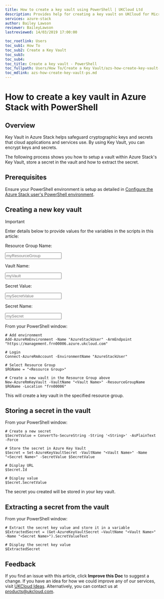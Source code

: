 ```yaml
---
title: How to create a key vault using PowerShell | UKCloud Ltd
description: Provides help for creating a key vault on UKCloud for Microsoft Azure
services: azure-stack
author: Bailey Lawson
reviewer: BaileyLawson
lastreviewed: 14/03/2019 17:00:00

toc_rootlink: Users
toc_sub1: How To
toc_sub2: Create a Key Vault
toc_sub3:
toc_sub4:
toc_title: Create a key vault - PowerShell
toc_fullpath: Users/How To/Create a Key Vault/azs-how-create-key-vault-ps.md
toc_mdlink: azs-how-create-key-vault-ps.md
---
```


# How to create a key vault in Azure Stack with PowerShell

## Overview

Key Vault in Azure Stack helps safeguard cryptographic keys and secrets that cloud applications and services use. By using Key Vault, you can encrypt keys and secrets.

The following process shows you how to setup a vault within Azure Stack's Key Vault, store a secret in the vault and how to extract the secret.

## Prerequisites

Ensure your PowerShell environment is setup as detailed in [Configure the Azure Stack user's PowerShell environment](azs-how-configure-powershell-users.md).

## Creating a new key vault

> [!IMPORTANT]
> Enter details below to provide values for the variables in the scripts in this article:
>
> Resource Group Name: <form oninput="result.value=resourcegroup.value" id="resourcegroup" style="display: inline;" >
> <input  type="text" id="resourcegroup" name="resourcegroup" style="display: inline;" placeholder="myResourceGroup"/></form>
>
> Vault Name: <form oninput="result.value=vaultname.value;result2.value=vaultname.value;result3.value=vaultname.value" id="vaultname" style="display: inline;">
> <input  type="text" id="vaultname" name="vaultname" style="display: inline;" placeholder="myVault"/></form>
>
> Secret Value: <form oninput="result.value=secretvalue.value" id="secretvalue" style="display: inline;">
> <input  type="text" id="secretvalue" name="secretvalue" style="display: inline;" placeholder="mySecretValue"/></form>
>
> Secret Name: <form oninput="result.value=secretname.value;result2.value=secretname.value" id="secretname" style="display: inline;">
> <input  type="text" id="secretname" name="secretname" style="display: inline;" placeholder="mySecret"/></form>

From your PowerShell window:

<pre><code class="language-PowerShell"># Add environment
Add-AzureRmEnvironment -Name "AzureStackUser" -ArmEndpoint "https://management.frn00006.azure.ukcloud.com"

# Login
Connect-AzureRmAccount -EnvironmentName "AzureStackUser"

# Select Resource Group
$RGName = "<output form="resourcegroup" name="result" style="display: inline;">&lt;Resource Group&gt;</output>"

# Create a new vault in the Resource Group above
New-AzureRmKeyVault -VaultName "<output form="vaultname" name="result" style="display: inline;">&lt;Vault Name&gt;</output>" -ResourceGroupName $RGName -Location "frn00006"
</code></pre>

This will create a key vault in the specified resource group.

## Storing a secret in the vault

From your PowerShell window:

<pre><code class="language-PowerShell"># Create a new secret
$SecretValue = ConvertTo-SecureString -String '<output form="secretvalue" name="result" style="display: inline;">&lt;String&gt;</output>' -AsPlainText -Force

# Store the secret in Azure Key Vault
$Secret = Set-AzureKeyVaultSecret -VaultName "<output form="vaultname" name="result2" style="display: inline;">&lt;Vault Name&gt;</output>" -Name "<output form="secretname" name="result" style="display: inline;">&lt;Secret Name&gt;</output>" -SecretValue $SecretValue

# Display URL
$Secret.Id

# Display value
$Secret.SecretValue
</code></pre>

The secret you created will be stored in your key vault.

## Extracting a secret from the vault

From your PowerShell window:

<pre><code class="language-PowerShell"># Extract the secret key value and store it in a variable
$ExtractedSecret = (Get-AzureKeyVaultSecret –VaultName "<output form="vaultname" name="result3" style="display: inline;">&lt;Vault Name&gt;</output>" -Name "<output form="secretname" name="result2" style="display: inline;">&lt;Secret Name&gt;</output>").SecretValueText

# Display the secret key value
$ExtractedSecret
</code></pre>

## Feedback

If you find an issue with this article, click **Improve this Doc** to suggest a change. If you have an idea for how we could improve any of our services, visit [UKCloud Ideas](https://ideas.ukcloud.com). Alternatively, you can contact us at <products@ukcloud.com>.
